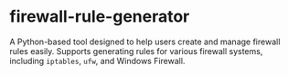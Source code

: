 # firewall-rule-generator
A Python-based tool designed to help users create and manage firewall rules easily. Supports generating rules for various firewall systems, including `iptables`, `ufw`, and Windows Firewall. 
